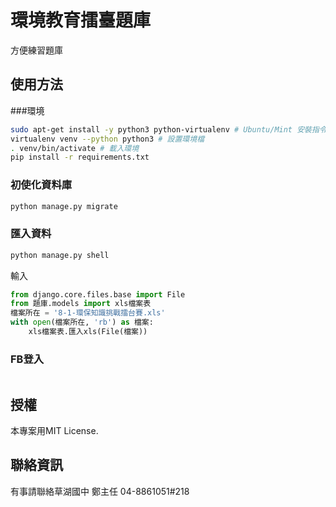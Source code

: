 # 環境教育擂臺題庫
方便練習題庫

## 使用方法
###環境
```bash
sudo apt-get install -y python3 python-virtualenv # Ubuntu/Mint 安裝指令
virtualenv venv --python python3 # 設置環境檔
. venv/bin/activate # 載入環境
pip install -r requirements.txt
```

### 初使化資料庫
```bash
python manage.py migrate
```

### 匯入資料
```bash
python manage.py shell
```
輸入
```python
from django.core.files.base import File
from 題庫.models import xls檔案表
檔案所在 = '8-1-環保知識挑戰擂台賽.xls'
with open(檔案所在, 'rb') as 檔案:
    xls檔案表.匯入xls(File(檔案))
```

### FB登入
```
```

## 授權
本專案用MIT License.

## 聯絡資訊

有事請聯絡草湖國中 鄭主任 04-8861051#218